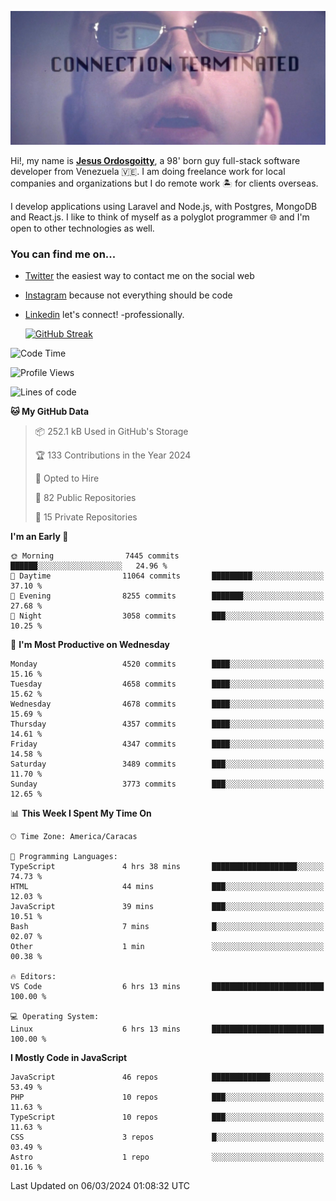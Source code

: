 ![hackers movie reference](./disconnected.jpg)

Hi!, my name is [**Jesus Ordosgoitty**](https://jodaz.dev), a 98' born guy full-stack software developer from Venezuela 🇻🇪. I am doing freelance work for local companies and organizations but I do remote work 🏝️ for clients overseas. 

I develop applications using Laravel and Node.js, with Postgres, MongoDB and React.js. I like to think of myself as a polyglot programmer 🌐 and I'm open to other technologies as well.

### You can find me on...

- [Twitter](https://twitter.com/jodaz_) the easiest way to contact me on the social web
- [Instagram](https://instagram.com/jodaz_) because not everything should be code
- [Linkedin](https://linkedin.com/in/jodaz) let's connect! -professionally.


    [![GitHub Streak](https://streak-stats.demolab.com?user=jodaz&theme=tokyonight)](https://git.io/streak-stats)

<!--START_SECTION:waka-->
![Code Time](http://img.shields.io/badge/Code%20Time-4%2C649%20hrs%2019%20mins-blue)

![Profile Views](http://img.shields.io/badge/Profile%20Views-0-blue)

![Lines of code](https://img.shields.io/badge/From%20Hello%20World%20I%27ve%20Written-83.3%20million%20lines%20of%20code-blue)

**🐱 My GitHub Data** 

> 📦 252.1 kB Used in GitHub's Storage 
 > 
> 🏆 133 Contributions in the Year 2024
 > 
> 💼 Opted to Hire
 > 
> 📜 82 Public Repositories 
 > 
> 🔑 15 Private Repositories 
 > 
**I'm an Early 🐤** 

```text
🌞 Morning                7445 commits        ██████░░░░░░░░░░░░░░░░░░░   24.96 % 
🌆 Daytime                11064 commits       █████████░░░░░░░░░░░░░░░░   37.10 % 
🌃 Evening                8255 commits        ███████░░░░░░░░░░░░░░░░░░   27.68 % 
🌙 Night                  3058 commits        ███░░░░░░░░░░░░░░░░░░░░░░   10.25 % 
```
📅 **I'm Most Productive on Wednesday** 

```text
Monday                   4520 commits        ████░░░░░░░░░░░░░░░░░░░░░   15.16 % 
Tuesday                  4658 commits        ████░░░░░░░░░░░░░░░░░░░░░   15.62 % 
Wednesday                4678 commits        ████░░░░░░░░░░░░░░░░░░░░░   15.69 % 
Thursday                 4357 commits        ████░░░░░░░░░░░░░░░░░░░░░   14.61 % 
Friday                   4347 commits        ████░░░░░░░░░░░░░░░░░░░░░   14.58 % 
Saturday                 3489 commits        ███░░░░░░░░░░░░░░░░░░░░░░   11.70 % 
Sunday                   3773 commits        ███░░░░░░░░░░░░░░░░░░░░░░   12.65 % 
```


📊 **This Week I Spent My Time On** 

```text
🕑︎ Time Zone: America/Caracas

💬 Programming Languages: 
TypeScript               4 hrs 38 mins       ███████████████████░░░░░░   74.73 % 
HTML                     44 mins             ███░░░░░░░░░░░░░░░░░░░░░░   12.03 % 
JavaScript               39 mins             ███░░░░░░░░░░░░░░░░░░░░░░   10.51 % 
Bash                     7 mins              █░░░░░░░░░░░░░░░░░░░░░░░░   02.07 % 
Other                    1 min               ░░░░░░░░░░░░░░░░░░░░░░░░░   00.38 % 

🔥 Editors: 
VS Code                  6 hrs 13 mins       █████████████████████████   100.00 % 

💻 Operating System: 
Linux                    6 hrs 13 mins       █████████████████████████   100.00 % 
```

**I Mostly Code in JavaScript** 

```text
JavaScript               46 repos            █████████████░░░░░░░░░░░░   53.49 % 
PHP                      10 repos            ███░░░░░░░░░░░░░░░░░░░░░░   11.63 % 
TypeScript               10 repos            ███░░░░░░░░░░░░░░░░░░░░░░   11.63 % 
CSS                      3 repos             █░░░░░░░░░░░░░░░░░░░░░░░░   03.49 % 
Astro                    1 repo              ░░░░░░░░░░░░░░░░░░░░░░░░░   01.16 % 
```




 Last Updated on 06/03/2024 01:08:32 UTC
<!--END_SECTION:waka-->
